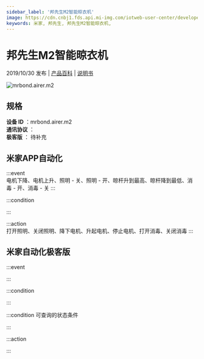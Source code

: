 ```yaml
---
sidebar_label: '邦先生M2智能晾衣机'
image: https://cdn.cnbj1.fds.api.mi-img.com/iotweb-user-center/developer_16790476528605IhWB0zd.png?GalaxyAccessKeyId=AKVGLQWBOVIRQ3XLEW&Expires=9223372036854775807&Signature=xMm4vMkfAMXIRvmn8Ke1uVCx9Js=
keywords: 米家, 邦先生, 邦先生M2智能晾衣机, 
---
```

# 邦先生M2智能晾衣机

2019/10/30 发布 | [产品百科](https://home.mi.com/webapp/content/baike/product/index.html?model=mrbond.airer.m2/) | [说明书](https://home.mi.com/views/introduction.html?model=mrbond.airer.m2&region=cn)

![mrbond.airer.m2](https://cdn.cnbj1.fds.api.mi-img.com/iotweb-user-center/developer_16790476528605IhWB0zd.png?GalaxyAccessKeyId=AKVGLQWBOVIRQ3XLEW&Expires=9223372036854775807&Signature=xMm4vMkfAMXIRvmn8Ke1uVCx9Js=)

## 规格  
> 
**设备 ID** ：mrbond.airer.m2  
**通讯协议** ：  
**极客版**  ： 待补充 


## 米家APP自动化  

:::event  
电机下降、电机上升、照明 - 关、照明 - 开、晾杆升到最高、晾杆降到最低、消毒 - 开、消毒 - 关
:::

:::condition  

:::

:::action   
打开照明、关闭照明、降下电机、升起电机、停止电机、打开消毒、关闭消毒
:::

## 米家自动化极客版  

:::event  

:::

:::condition  

:::

:::condition 可查询的状态条件  

:::

:::action  

:::

        
